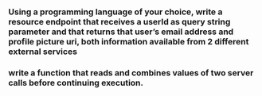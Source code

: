 ### Using a programming language of your choice, write a resource endpoint that receives a userId as query string parameter and that returns that user’s email address and profile picture uri, both information available from 2 different external services

### write a function that reads and combines values of two server calls before continuing execution.



